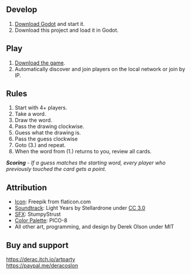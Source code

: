 ## Develop
1. [Download Godot](https://godotengine.org/download/) and start it.
2. Download this project and load it in Godot.

## Play
1. [Download the game](https://derac.itch.io/artparty).
2. Automatically discover and join players on the local network or join by IP.

## Rules
1. Start with 4+ players.
2. Take a word.
3. Draw the word.
4. Pass the drawing clockwise.
5. Guess what the drawing is.
6. Pass the guess clockwise
7. Goto (3.) and repeat.
8. When the word from (1.) returns to you, review all cards.

_**Scoring** -
If a guess matches the starting word, every player who previously touched the card gets a point._

## Attribution
- [Icon](https://www.flaticon.com/free-icon/palette_2492988): Freepik from flaticon.com
- [Soundtrack](https://freemusicarchive.org/music/Stellardrone/Light_Years_1227): Light Years by Stellardrone under [CC 3.0](https://creativecommons.org/licenses/by/3.0/)
- [SFX](https://opengameart.org/content/ui-sounds): StumpyStrust
- [Color Palette](https://lospec.com/palette-list/pico-8): PICO-8
- All other art, programming, and design by Derek Olson under MIT

## Buy and support
https://derac.itch.io/artparty  
https://paypal.me/deracoslon